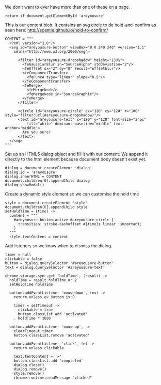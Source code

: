 We don't want to ever have more than one of these on a page.

    return if document.getElementById 'areyousure'

This is our content blob. It contains an svg circle to do hold-and-confirm as
seen here: http://sgentle.github.io/hold-to-confirm/

    CONTENT = """
      <?xml version="1.0"?>
      <svg id="areyousure-button" viewBox="0 0 240 240" version="1.1"
        xmlns="http://www.w3.org/2000/svg">

          <filter id="areyousure-dropshadow" height="130%">
            <feGaussianBlur in="SourceAlpha" stdDeviation="2"/>
            <feOffset dx="2" dy="0" result="offsetblur"/>
            <feComponentTransfer>
              <feFuncA type="linear" slope="0.5"/>
            </feComponentTransfer>
            <feMerge>
              <feMergeNode/>
              <feMergeNode in="SourceGraphic"/>
            </feMerge>
          </filter>

          <circle id="areyousure-circle" cx="120" cy="120" r="100" style="filter:url(#areyousure-dropshadow)"/>
          <text id="areyousure-text" x="120" y="120" font-size="24px"
              fill="white" dominant-baseline="middle" text-anchor="middle">
            Are you sure?
          </text>
      </svg>
    """

Set up an HTML5 dialog object and fill it with our content. We append it
directly to the html element because document.body doesn't exist yet.

    dialog = document.createElement 'dialog'
    dialog.id = 'areyousure'
    dialog.innerHTML = CONTENT
    document.children[0].appendChild dialog
    dialog.showModal()

Create a dynamic style element so we can customise the hold time

    style = document.createElement 'style'
    document.children[0].appendChild style
    setHoldTime = (time) ->
      content = """
        #areyousure-button:active #areyousure-circle {
          transition: stroke-dashoffset #{time}s linear !important;
        }
      """
      style.textContent = content

Add listeners so we know when to dismiss the dialog.

    timer = null
    clickable = false
    button = dialog.querySelector '#areyousure-button'
    text = dialog.querySelector '#areyousure-text'

    chrome.storage.sync.get 'holdTime', (result) ->
      holdTime = result.holdTime or 2
      setHoldTime holdTime

      button.addEventListener 'mousedown', (ev) ->
        return unless ev.button is 0

        timer = setTimeout ->
          clickable = true
          button.classList.add 'activated'
        , holdTime * 1000

      button.addEventListener 'mouseup', ->
        clearTimeout timer
        button.classList.remove 'activated'

      button.addEventListener 'click', (e) ->
        return unless clickable

        text.textContent = '✔'
        button.classList.add 'completed'
        dialog.close()
        dialog.remove()
        style.remove()
        chrome.runtime.sendMessage "clicked"
